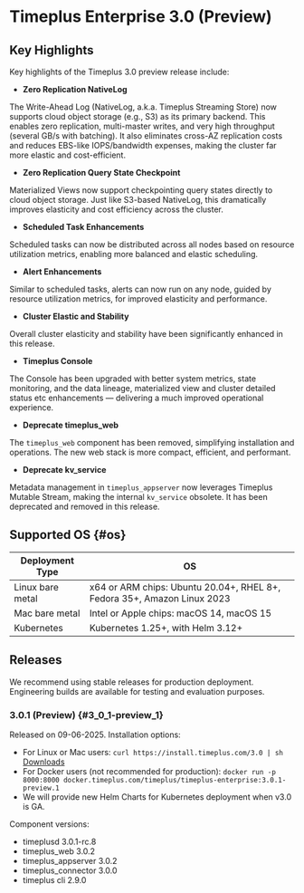 # Timeplus Enterprise 3.0 (Preview)

## Key Highlights
Key highlights of the Timeplus 3.0 preview release include:

*   **Zero Replication NativeLog** 

The Write-Ahead Log (NativeLog, a.k.a. Timeplus Streaming Store) now supports cloud object storage (e.g., S3) as its primary backend. This enables zero replication, multi-master writes, and very high throughput (several GB/s with batching). It also eliminates cross-AZ replication costs and reduces EBS-like IOPS/bandwidth expenses, making the cluster far more elastic and cost-efficient.

*   **Zero Replication Query State Checkpoint** 

Materialized Views now support checkpointing query states directly to cloud object storage. Just like S3-based NativeLog, this dramatically improves elasticity and cost efficiency across the cluster.

*   **Scheduled Task Enhancements** 

Scheduled tasks can now be distributed across all nodes based on resource utilization metrics, enabling more balanced and elastic scheduling.

*   **Alert Enhancements** 

Similar to scheduled tasks, alerts can now run on any node, guided by resource utilization metrics, for improved elasticity and performance.

*   **Cluster Elastic and Stability** 

Overall cluster elasticity and stability have been significantly enhanced in this release.

*   **Timeplus Console** 

The Console has been upgraded with better system metrics, state monitoring, and the data lineage, materialized view and cluster detailed status etc enhancements — delivering a much improved operational experience.

*   **Deprecate timeplus_web**

The `timeplus_web` component has been removed, simplifying installation and operations. The new web stack is more compact, efficient, and performant.

*   **Deprecate kv_service** 

Metadata management in `timeplus_appserver` now leverages Timeplus Mutable Stream, making the internal `kv_service` obsolete. It has been deprecated and removed in this release.

## Supported OS {#os}
|Deployment Type| OS |
|--|--|
|Linux bare metal| x64 or ARM chips: Ubuntu 20.04+, RHEL 8+, Fedora 35+, Amazon Linux 2023|
|Mac bare metal| Intel or Apple chips: macOS 14, macOS 15|
|Kubernetes|Kubernetes 1.25+, with Helm 3.12+|

## Releases
We recommend using stable releases for production deployment. Engineering builds are available for testing and evaluation purposes.

### 3.0.1 (Preview) {#3_0_1-preview_1}
Released on 09-06-2025. Installation options:
* For Linux or Mac users: `curl https://install.timeplus.com/3.0 | sh` [Downloads](/release-downloads#3_0_1-preview_1)
* For Docker users (not recommended for production): `docker run -p 8000:8000 docker.timeplus.com/timeplus/timeplus-enterprise:3.0.1-preview.1`
* We will provide new Helm Charts for Kubernetes deployment when v3.0 is GA.

Component versions:
* timeplusd 3.0.1-rc.8
* timeplus_web 3.0.2
* timeplus_appserver 3.0.2
* timeplus_connector 3.0.0
* timeplus cli 2.9.0
